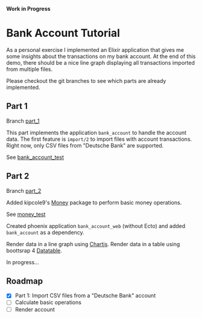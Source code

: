 **Work in Progress**

# Bank Account Tutorial

As a personal exercise I implemented an Elixir application that gives me some insights about the transactions on my bank account. At the end of this demo, there should be a nice line graph displaying all transactions imported from multiple files.

Please checkout the git branches to see which parts are already implemented.

## Part 1

Branch [part_1](https://github.com/f34nk/bank_account_tutorial/tree/part_1)

This part implements the application `bank_account` to handle the account data.
The first feature is `import/2` to import files with account transactions.
Right now, only CSV files from "Deutsche Bank" are supported.

See [bank_account_test](https://github.com/f34nk/bank_account_tutorial/blob/part_1/bank_account/test/bank_account_test.exs)

## Part 2

Branch [part_2](https://github.com/f34nk/bank_account_tutorial/tree/part_2)

Added kipcole9's [Money](https://github.com/kipcole9/money) package to perform basic money operations.

See [money_test](https://github.com/f34nk/bank_account_tutorial/blob/part_2/bank_account/test/money_test.exs)


Created phoenix application `bank_account_web` (without Ecto) and added `bank_account` as a dependency.

Render data in a line graph using [Chartjs](http://www.chartjs.org).
Render data in a table using boottsrap 4 [Datatable](https://datatables.net).

In progress...

## Roadmap

- [x] Part 1: Import CSV files from a "Deutsche Bank" account
- [ ] Calculate basic operations
- [ ] Render account